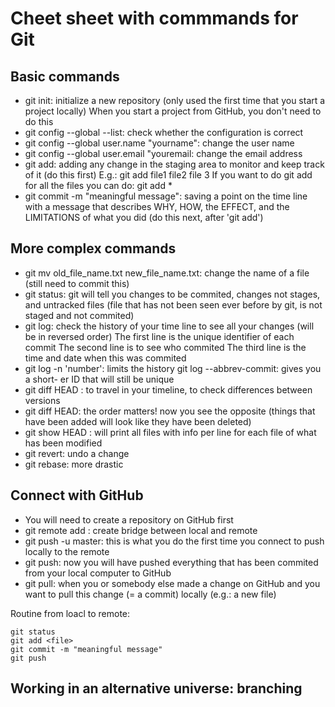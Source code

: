 # Cheet sheet with commmands for Git

## Basic commands

- git init: initialize a new repository (only used the first time that you start a project locally)
When you start a project from GitHub, you don't need to do this
- git config --global --list: check whether the configuration is correct
- git config --global user.name "yourname": change the user name
- git config --global user.email "youremail: change the email address
- git add: adding any change in the staging area to monitor and keep track of it (do this first)
E.g.: git add file1 file2 file 3 
If you want to do git add for all the files you can do: git add *
- git commit -m "meaningful message": saving a point on the time line with a message that describes WHY, HOW, the EFFECT, and the LIMITATIONS of what you did  (do this next, after 'git add')


## More complex commands

- git mv old_file_name.txt new_file_name.txt: change the name of a file (still need to commit this)
- git status: git will tell you changes to be commited, changes not stages, and untracked files (file that has not been seen ever before by git, is not staged and not commited)
- git log: check the history of your time line to see all your changes (will be in reversed order) 
The first line is the unique identifier of each commit 
The second line is to see who commited
The third line is the time and date when this was commited
- git log -n 'number': limits the history 
git log --abbrev-commit: gives you a short- er ID that will still be unique 
- git diff HEAD <ID>: to travel in your timeline, to check differences between versions
- git diff <ID> HEAD: the order matters! now you see the opposite (things that have been added will look like they have been deleted)
- git show HEAD <ID>: will print all files with info per line for each file of what has been modified 
- git revert: undo a change
- git rebase: more drastic

## Connect with GitHub

- You will need to create a repository on GitHub first
- git remote add <name> <ssh>: create bridge between local and remote
- git push -u master: this is what you do the first time you connect to push locally to the remote
- git push: now you will have pushed everything that has been commited from your local computer to GitHub
- git pull: when you or somebody else made a change on GitHub and you want to pull this change (= a commit) locally (e.g.: a new file)

Routine from loacl to remote:
```
git status
git add <file>
git commit -m "meaningful message"
git push

```

## Working in an alternative universe: branching
